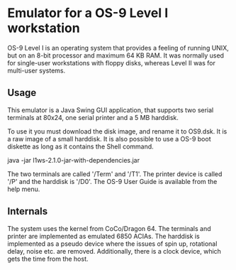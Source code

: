 Emulator for a OS-9 Level I workstation
=======================================

OS-9 Level I is an operating system that provides a feeling of running UNIX,
but on an 8-bit processor and maximum 64 KB RAM. It was normally used for
single-user workstations with floppy disks, whereas Level II was for multi-user
systems.

Usage
-----

This emulator is a Java Swing GUI application, that supports two serial
terminals at 80x24, one serial printer and a 5 MB harddisk.

To use it you must download the disk image, and rename it to OS9.dsk. It
is a raw image of a small harddisk. It is also possible to use a OS-9
boot diskette as long as it contains the Shell command.

java -jar l1ws-2.1.0-jar-with-dependencies.jar

The two terminals are called '/Term' and '/T1'. The printer device is
called '/P' and the harddisk is '/D0'. The OS-9 User Guide is available
from the help menu.

Internals
---------

The system uses the kernel from CoCo/Dragon 64. The terminals and printer
are implemented as emulated 6850 ACIAs. The harddisk is implemented as
a pseudo device where the issues of spin up, rotational delay, noise
etc. are removed. Additionally, there is a clock device, which gets
the time from the host.
